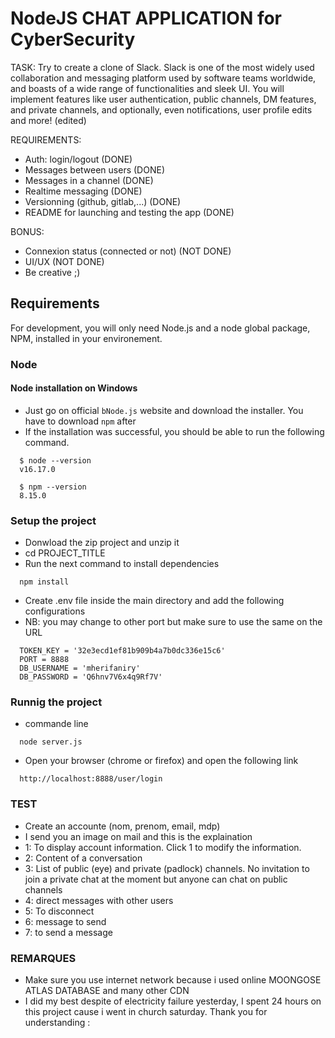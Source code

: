 
# NodeJS CHAT APPLICATION for CyberSecurity

TASK: Try to create a clone of Slack.
Slack is one of the most widely used collaboration and messaging platform used by software teams worldwide, and boasts of a wide range of functionalities and sleek UI.
You will implement features like user authentication, public channels, DM features, and private channels, and optionally, even notifications, user profile edits and more! (edited)

REQUIREMENTS:
- Auth: login/logout (DONE)
- Messages between users (DONE)
- Messages in a channel (DONE)
- Realtime messaging (DONE)
- Versionning (github, gitlab,...) (DONE)
- README for launching and testing the app (DONE)

BONUS:
- Connexion status (connected or not) (NOT DONE)
- UI/UX (NOT DONE)
- Be creative ;)


## Requirements
For development, you will only need Node.js and a node global package, NPM, installed in your environement.

### Node

#### Node installation on Windows

- Just go on official `bNode.js` website and download the installer. You have to download `npm` after
- If the installation was successful, you should be able to run the following command.

```http
  $ node --version
  v16.17.0

  $ npm --version
  8.15.0
```

### Setup the project 

- Donwload the zip project and unzip it 
- cd PROJECT_TITLE
- Run the next command to install dependencies

```http
  npm install
```

- Create .env file inside the main directory and add the following configurations
- NB: you may change to other port but make sure to use the same on the URL

```http
  TOKEN_KEY = '32e3ecd1ef81b909b4a7b0dc336e15c6'
  PORT = 8888
  DB_USERNAME = 'mherifaniry'
  DB_PASSWORD = 'Q6hnv7V6x4q9Rf7V'
```

### Runnig the project 

- commande line

```http
  node server.js
```

- Open your browser (chrome or firefox) and open the following link

```http
  http://localhost:8888/user/login
```
### TEST
- Create an accounte (nom, prenom, email, mdp)
- I send you an image on mail and this is the explaination
- 1: To display account information. Click 1 to modify the information.
- 2: Content of a conversation
- 3: List of public (eye) and private (padlock) channels. No invitation to join a private chat at the moment but anyone can chat on public channels
- 4: direct messages with other users
- 5: To disconnect
- 6: message to send
- 7: to send a message

### REMARQUES
- Make sure you use internet network because i used online MOONGOSE ATLAS DATABASE and many other CDN
- I did my best despite of electricity failure yesterday, I spent 24 hours on this project cause i went in church saturday. Thank you for understanding :
